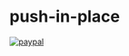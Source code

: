 # push-in-place

[![paypal](https://img.shields.io/badge/Support_my_work-PayPal-green.svg)](https://www.paypal.com/donate/?hosted_button_id=E648MA54L53J6)


